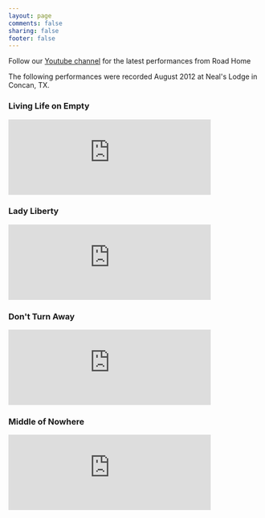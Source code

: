```yaml
---
layout: page
comments: false
sharing: false
footer: false
---
```



Follow our [Youtube channel](http://www.youtube.com/user/roadhomeband) for the latest performances from Road Home

The following performances were recorded August 2012 at Neal's Lodge in Concan, TX.

### Living Life on Empty
<iframe  width="80%" src="http://www.youtube.com/embed/SnaeFU2wRTQ" frameborder="0" allowfullscreen></iframe>

### Lady Liberty
<iframe  width="80%" src="http://www.youtube.com/embed/Sh_ZcuZzJc0" frameborder="0" allowfullscreen></iframe>

### Don't Turn Away
<iframe  width="80%" src="http://www.youtube.com/embed/qu9P2dQFfkc" frameborder="0" allowfullscreen></iframe>

### Middle of Nowhere
<iframe  width="80%" src="http://www.youtube.com/embed/EzK4WJpxyTk" frameborder="0" allowfullscreen></iframe>
